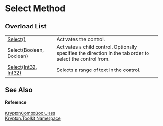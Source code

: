 # Select Method


## Overload List
<table>
<tr>
<td><a href="60c37329-c258-717b-8d27-46108e453862.md">Select()</a></td>
<td>Activates the control.</td></tr>
<tr>
<td>Select(Boolean, Boolean)</td>
<td>Activates a child control. Optionally specifies the direction in the tab order to select the control from.</td></tr>
<tr>
<td><a href="ae76efb8-48c4-4f61-2e82-323397123b06.md">Select(Int32, Int32)</a></td>
<td>Selects a range of text in the control.</td></tr>
</table>

## See Also


#### Reference
<a href="6e3c34ba-a54b-38d7-c887-9815158b827f.md">KryptonComboBox Class</a>  
<a href="79d2eac2-21f4-54ff-7552-b20c33c30600.md">Krypton.Toolkit Namespace</a>  
